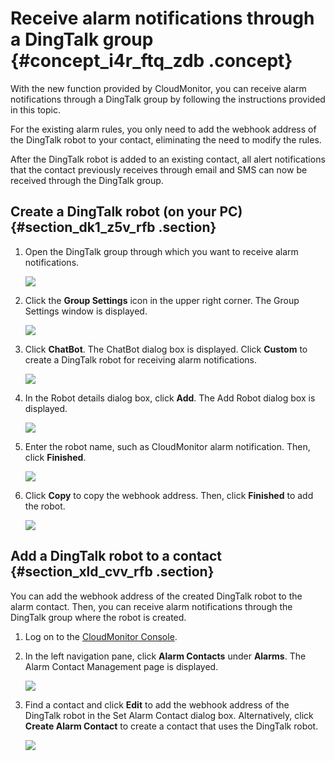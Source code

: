 # Receive alarm notifications through a DingTalk group {#concept_i4r_ftq_zdb .concept}

With the new function provided by CloudMonitor, you can receive alarm notifications through a DingTalk group by following the instructions provided in this topic.

For the existing alarm rules, you only need to add the webhook address of the DingTalk robot to your contact, eliminating the need to modify the rules.

After the DingTalk robot is added to an existing contact, all alert notifications that the contact previously receives through email and SMS can now be received through the DingTalk group.

## Create a DingTalk robot \(on your PC\) {#section_dk1_z5v_rfb .section}

1.  Open the DingTalk group through which you want to receive alarm notifications.

    ![](http://static-aliyun-doc.oss-cn-hangzhou.aliyuncs.com/assets/img/6237/154322792721624_en-US.png)

2.  Click the **Group Settings** icon in the upper right corner. The Group Settings window is displayed.

    ![](http://static-aliyun-doc.oss-cn-hangzhou.aliyuncs.com/assets/img/6237/154322792821626_en-US.png)

3.  Click **ChatBot**. The ChatBot dialog box is displayed. Click **Custom** to create a DingTalk robot for receiving alarm notifications.

    ![](http://static-aliyun-doc.oss-cn-hangzhou.aliyuncs.com/assets/img/6237/154322792821627_en-US.png)

4.  In the Robot details dialog box, click **Add**. The Add Robot dialog box is displayed.

    ![](http://static-aliyun-doc.oss-cn-hangzhou.aliyuncs.com/assets/img/6237/154322792821628_en-US.png)

5.  Enter the robot name, such as CloudMonitor alarm notification. Then, click **Finished**.

    ![](http://static-aliyun-doc.oss-cn-hangzhou.aliyuncs.com/assets/img/6237/154322792821631_en-US.png)

6.  Click **Copy** to copy the webhook address. Then, click **Finished** to add the robot.

    ![](http://static-aliyun-doc.oss-cn-hangzhou.aliyuncs.com/assets/img/6237/154322792821632_en-US.png)


## Add a DingTalk robot to a contact {#section_xld_cvv_rfb .section}

You can add the webhook address of the created DingTalk robot to the alarm contact. Then, you can receive alarm notifications through the DingTalk group where the robot is created.

1.  Log on to the [CloudMonitor Console](https://partners-intl.console.aliyun.com/#/cms).
2.  In the left navigation pane, click **Alarm Contacts** under **Alarms**. The Alarm Contact Management page is displayed.

    ![](http://static-aliyun-doc.oss-cn-hangzhou.aliyuncs.com/assets/img/6237/154322792821662_en-US.png)

3.  Find a contact and click **Edit** to add the webhook address of the DingTalk robot in the Set Alarm Contact dialog box. Alternatively, click **Create Alarm Contact** to create a contact that uses the DingTalk robot.

    ![](http://static-aliyun-doc.oss-cn-hangzhou.aliyuncs.com/assets/img/6237/154322792821663_en-US.png)


